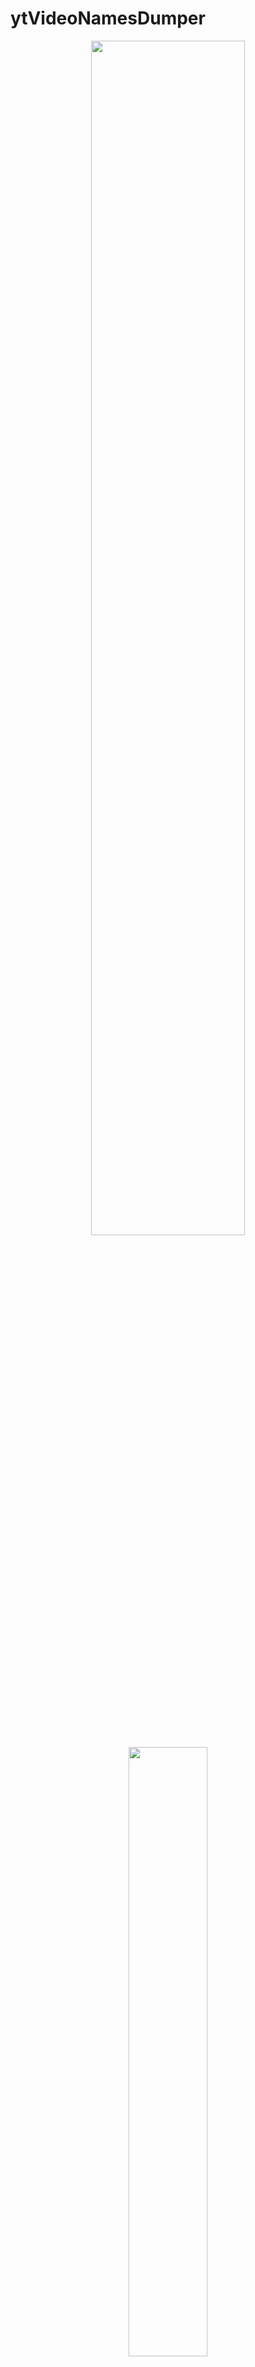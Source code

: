 # ytVideoNamesDumper

<p align="center">
    <img width="70%" src="https://i.imgur.com/88MIcf0.png">
    <img width="50%" src="https://i.imgur.com/FYQiKEv.png">
</p>

## Описание

Получаем название всех видеороликов с нужного канала.

Вручную это делал через [Web Scraper - Free Web Scraping](https://chrome.google.com/webstore/detail/web-scraper-free-web-scra/jnhgnonknehpejjnehehllkliplmbmhn)

<details>
<summary>Web Scraper</summary>

С использованием:

Selector `yt-formatted-string#video-title`

type `SelectorText`

Multiple `yes`

Parent selectors `_root`

</details>

Переделал в полноценный проект на Python, который при помощи Selenium - открывает сайт и дампит названия роликов в файл!

**Ps:** проект похож на [BogatovSirusCharDumper](https://github.com/gitalexhubuser/BogatovSirusCharDumper)

---

## Возможности

- [x] "RSS reader" последних 15 роликов [коммит](https://github.com/gitalexhubuser/ytVideoNamesDumper/tree/6f5691e7b3af995e50a0d2cabcc8bec9e0f3610d)
- [x] Дампер всех всех видео с вкладки /videos (Selenium)

---

## Использование

- Ввоидим название канала для дампа, в файл `main.py`, строка `driver.get(" ссылку сюда! ")`
- Запускаем `run.cmd`
- Забираем файл с всеми видеороликами в папке results

---

## Установка

TODO

---

# Ссылки
| Описание | Ссылка |
| ------ | ------ |
Репо: | [github.com/gitalexhubuser/ytVideoNamesDumper](https://github.com/gitalexhubuser/ytVideoNamesDumper)
